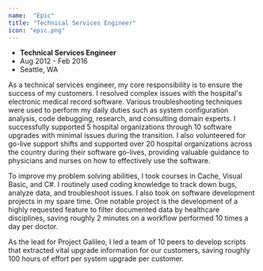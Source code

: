 ```yaml
---
name:  "Epic"
title: "Technical Services Engineer"
icon: "epic.png"
---
```


* **Technical Services Engineer**
* Aug 2012 - Feb 2016
* Seattle, WA

As a technical services engineer, my core responsibility is to ensure the success of my customers. I resolved complex issues with the hospital's electronic medical record software. Various troubleshooting techniques were used to perform my daily duties such as system configuration analysis, code debugging, research, and consulting domain experts. I successfully supported 5 hospital organizations through 10 software upgrades with minimal issues during the transition. I also volunteered for go-live support shifts and supported over 20 hospital organizations across the country during their software go-lives, providing valuable guidance to physicians and nurses on how to effectively use the software.

To improve my problem solving abilities, I took courses in Cache, Visual Basic, and C#. I routinely used coding knowledge to track down bugs, analyze data, and troubleshoot issues. I also took on software development projects in my spare time. One notable project is the development of a highly requested feature to filter documented data by healthcare disciplines, saving roughly 2 minutes on a workflow performed 10 times a day per doctor.

As the lead for Project Galileo, I led a team of 10 peers to develop scripts that extracted vital upgrade information for our customers, saving roughly 100 hours of effort per system upgrade per customer.
